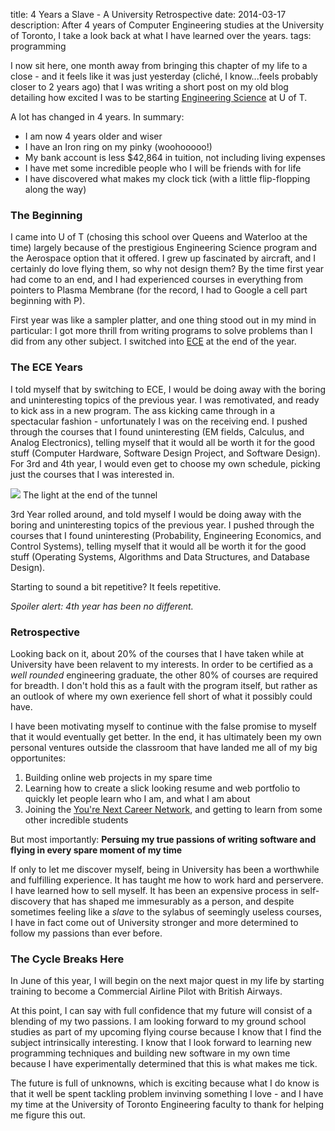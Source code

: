 title: 4 Years a Slave - A University Retrospective
date: 2014-03-17
description: After 4 years of Computer Engineering studies at the University of Toronto, I take a look back at what I have learned over the years.
tags: programming

I now sit here, one month away from bringing this chapter of my life to a close - and it feels like it was just yesterday (cliché, I know...feels probably closer to 2 years ago) that I was writing a short post on my old blog detailing how excited I was to be starting [Engineering Science](http://www.engsci.utoronto.ca/) at U of T.

A lot has changed in 4 years. In summary:

* I am now 4 years older and wiser
* I have an Iron ring on my pinky (woohooooo!)
* My bank account is less $42,864 in tuition, not including living expenses
* I have met some incredible people who I will be friends with for life
* I have discovered what makes my clock tick (with a little flip-flopping along the way)

### The Beginning
I came into U of T (chosing this school over Queens and Waterloo at the time) largely because of the prestigious Engineering Science program and the Aerospace option that it offered. I grew up fascinated by aircraft, and I certainly do love flying them, so why not design them? By the time first year had come to an end, and I had experienced courses in everything from pointers to Plasma Membrane (for the record, I had to Google a cell part beginning with P). 

First year was like a sampler platter, and one thing stood out in my mind in particular: I got more thrill from writing programs to solve problems than I did from any other subject. I switched into [ECE](http://www.ece.utoronto.ca/) at the end of the year.

### The ECE Years
I told myself that by switching to ECE, I would be doing away with the boring and uninteresting topics of the previous year. I was remotivated, and ready to kick ass in a new program. The ass kicking came through in a spectacular fashion - unfortunately I was on the receiving end. I pushed through the courses that I found uninteresting (EM fields, Calculus, and Analog Electronics), telling myself that it would all be worth it for the good stuff (Computer Hardware, Software Design Project, and Software Design). For 3rd and 4th year, I would even get to choose my own schedule, picking just the courses that I was interested in.

<div class="fw-image">
	<img src="http://media.giphy.com/media/TP6iBcJgI8ZlS/giphy.gif">
	<span class="caption">The light at the end of the tunnel</span>
</div>

3rd Year rolled around, and told myself I would be doing away with the boring and uninteresting topics of the previous year. I pushed through the courses that I found uninteresting (Probability, Engineering Economics, and Control Systems), telling myself that it would all be worth it for the good stuff (Operating Systems, Algorithms and Data Structures, and Database Design).

Starting to sound a bit repetitive? It feels repetitive.

*Spoiler alert: 4th year has been no different.*

### Retrospective
Looking back on it, about 20% of the courses that I have taken while at University have been relavent to my interests. In order to be certified as a *well rounded* engineering graduate, the other 80% of courses are required for breadth. I don't hold this as a fault with the program itself, but rather as an outlook of where my own exerience fell short of what it possibly could have.

I have been motivating myself to continue with the false promise to myself that it would eventually get better. In the end, it has ultimately been my own personal ventures outside the classroom that have landed me all of my big opportunites:

1. Building online web projects in my spare time
2. Learning how to create a slick looking resume and web portfolio to quickly let people learn who I am, and what I am about
3. Joining the [You're Next Career Network](http://yourenext.ca/), and getting to learn from some other incredible students

But most importantly: **Persuing my true passions of writing software and flying in every spare moment of my time**

If only to let me discover myself, being in University has been a worthwhile and fulfilling experience. It has taught me how to work hard and perservere. I have learned how to sell myself. It has been an expensive process in self-discovery that has shaped me immesurably as a person, and despite sometimes feeling like a *slave* to the sylabus of seemingly useless courses, I have in fact come out of University stronger and more determined to follow my passions than ever before.

### The Cycle Breaks Here
In June of this year, I will begin on the next major quest in my life by starting training to become a Commercial Airline Pilot with British Airways.

At this point, I can say with full confidence that my future will consist of a blending of my two passions. I am looking forward to my ground school studies as part of my upcoming flying course because I know that I find the subject intrinsically interesting. I know that I look forward to learning new programming techniques and building new software in my own time because I have experimentally determined that this is what makes me tick.

The future is full of unknowns, which is exciting because what I do know is that it well be spent tackling problem invinving something I love - and I have my time at the University of Toronto Engineering faculty to thank for helping me figure this out.